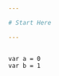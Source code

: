 ```yaml
---

# Start Here

---
```


<pre>
<code class="javascript hljs line-numbers">
var a = 0
var b = 1
</code>
</pre>

